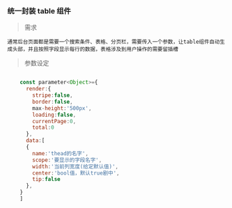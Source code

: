 ### 统一封装 table 组件

> 需求

    通常后台页面都是需要一个搜索条件、表格、分页栏，需要传入一个参数，让table组件自动生成头部，并且按照字段显示每行的数据，表格涉及到用户操作的需要留插槽

> 参数设定

```javascript

    const parameter<Object>={
      render:{
        stripe:false,
        border:false,
        max-height:'500px',
        loading:false,
        currentPage:0,
        total:0
      },
      data:[
      {
        name:'thead的名字',
        scope:'要显示的字段名字',
        width:'当前列宽度(给定默认值)',
        center:'bool值，默认true剧中',
        tip:false
      },
    }
    ]

```
